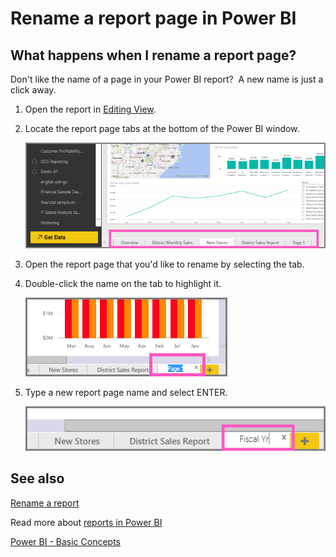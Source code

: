 ﻿<properties
   pageTitle="Rename a report page in Power BI"
   description="Rename a report page in Power BI"
   services="powerbi"
   documentationCenter=""
   authors="mihart"
   manager="mblythe"
   editor=""
   tags=""
   qualityFocus="no"
   qualityDate=""/>

<tags
   ms.service="powerbi"
   ms.devlang="NA"
   ms.topic="article"
   ms.tgt_pltfrm="NA"
   ms.workload="powerbi"
   ms.date="02/24/2016"
   ms.author="mihart"/>
# Rename a report page in Power BI

##  What happens when I rename a report page?

Don't like the name of a page in your Power BI report?  A new name is just a click away. 

1.  Open the report in [Editing View](powerbi-service-go-from-reading-view-to-editing-view.md).

2. Locate the report page tabs at the bottom of the Power BI window.

    ![](media/powerbi-service-rename-a-report-page/report-page-tabs.png)

2.  Open the report page that you'd like to rename by selecting the tab.

4. Double-click the name on the tab to highlight it.  

    ![](media/powerbi-service-rename-a-report-page/hilite-tab.png)

5. Type a new report page name and select ENTER.

    ![](media/powerbi-service-rename-a-report-page/new-name.png)

##  See also

[Rename a report](powerbi-service-rename-a-report.md)

Read more about [reports in Power BI](powerbi-service-reports.md)

[Power BI - Basic Concepts](powerbi-service-basic-concepts.md)*﻿*

